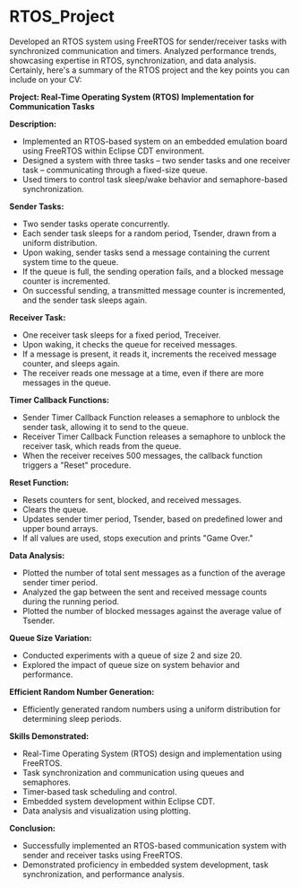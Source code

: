 # RTOS_Project
Developed an RTOS system using FreeRTOS for sender/receiver tasks with synchronized communication and timers. Analyzed performance trends, showcasing expertise in RTOS, synchronization, and data analysis.
Certainly, here's a summary of the RTOS project and the key points you can include on your CV:

**Project: Real-Time Operating System (RTOS) Implementation for Communication Tasks**

**Description:**
- Implemented an RTOS-based system on an embedded emulation board using FreeRTOS within Eclipse CDT environment.
- Designed a system with three tasks – two sender tasks and one receiver task – communicating through a fixed-size queue.
- Used timers to control task sleep/wake behavior and semaphore-based synchronization.

**Sender Tasks:**
- Two sender tasks operate concurrently.
- Each sender task sleeps for a random period, Tsender, drawn from a uniform distribution.
- Upon waking, sender tasks send a message containing the current system time to the queue.
- If the queue is full, the sending operation fails, and a blocked message counter is incremented.
- On successful sending, a transmitted message counter is incremented, and the sender task sleeps again.

**Receiver Task:**
- One receiver task sleeps for a fixed period, Treceiver.
- Upon waking, it checks the queue for received messages.
- If a message is present, it reads it, increments the received message counter, and sleeps again.
- The receiver reads one message at a time, even if there are more messages in the queue.

**Timer Callback Functions:**
- Sender Timer Callback Function releases a semaphore to unblock the sender task, allowing it to send to the queue.
- Receiver Timer Callback Function releases a semaphore to unblock the receiver task, which reads from the queue.
- When the receiver receives 500 messages, the callback function triggers a "Reset" procedure.

**Reset Function:**
- Resets counters for sent, blocked, and received messages.
- Clears the queue.
- Updates sender timer period, Tsender, based on predefined lower and upper bound arrays.
- If all values are used, stops execution and prints "Game Over."

**Data Analysis:**
- Plotted the number of total sent messages as a function of the average sender timer period.
- Analyzed the gap between the sent and received message counts during the running period.
- Plotted the number of blocked messages against the average value of Tsender.

**Queue Size Variation:**
- Conducted experiments with a queue of size 2 and size 20.
- Explored the impact of queue size on system behavior and performance.

**Efficient Random Number Generation:**
- Efficiently generated random numbers using a uniform distribution for determining sleep periods.

**Skills Demonstrated:**
- Real-Time Operating System (RTOS) design and implementation using FreeRTOS.
- Task synchronization and communication using queues and semaphores.
- Timer-based task scheduling and control.
- Embedded system development within Eclipse CDT.
- Data analysis and visualization using plotting.

**Conclusion:**
- Successfully implemented an RTOS-based communication system with sender and receiver tasks using FreeRTOS.
- Demonstrated proficiency in embedded system development, task synchronization, and performance analysis.
